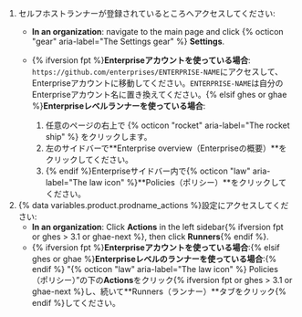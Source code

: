 1. セルフホストランナーが登録されているところへアクセスしてください:
   * **In an organization**: navigate to the main page and click {% octicon "gear" aria-label="The Settings gear" %} **Settings**.
   * {% ifversion fpt %}**Enterpriseアカウントを使っている場合**: `https://github.com/enterprises/ENTERPRISE-NAME`にアクセスして、Enterpriseアカウントに移動してください。`ENTERPRISE-NAME`は自分のEnterpriseアカウント名に置き換えてください。{% elsif ghes or ghae %}**Enterpriseレベルランナーを使っている場合**:

     1. 任意のページの右上で {% octicon "rocket" aria-label="The rocket ship" %} をクリックします。
     1. 左のサイドバーで**Enterprise overview（Enterpriseの概要）**をクリックしてください。
     1. {% endif %}Enterpriseサイドバー内で{% octicon "law" aria-label="The law icon" %}**Policies（ポリシー）**をクリックしてください。
1. {% data variables.product.prodname_actions %}設定にアクセスしてください:
   * **In an organization**: Click **Actions** in the left sidebar{% ifversion fpt or ghes > 3.1 or ghae-next %}, then click **Runners**{% endif %}.
   * {% ifversion fpt %}**Enterpriseアカウントを使っている場合**:{% elsif ghes or ghae %}**Enterpriseレベルのランナーを使っている場合**:{% endif %} "{% octicon "law" aria-label="The law icon" %} Policies（ポリシー）”の下の**Actions**をクリック{% ifversion fpt or ghes > 3.1 or ghae-next %}し、続いて**Runners（ランナー）**タブをクリック{% endif %}してください。
